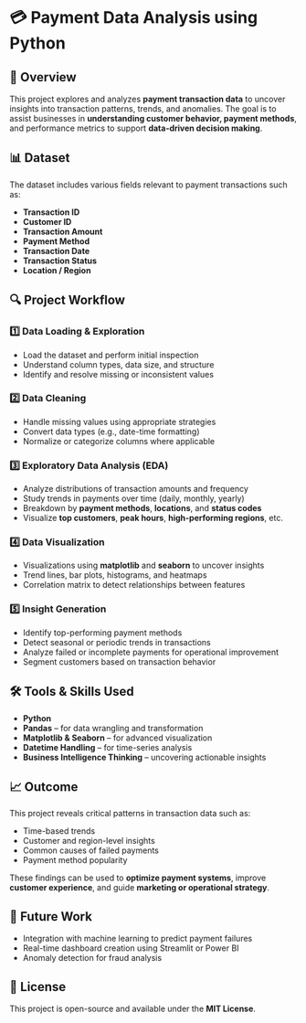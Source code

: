 
# 💳 Payment Data Analysis using Python

## 📌 Overview

This project explores and analyzes **payment transaction data** to uncover insights into transaction patterns, trends, and anomalies. The goal is to assist businesses in **understanding customer behavior, payment methods**, and performance metrics to support **data-driven decision making**.

## 📊 Dataset

The dataset includes various fields relevant to payment transactions such as:

* **Transaction ID**
* **Customer ID**
* **Transaction Amount**
* **Payment Method**
* **Transaction Date**
* **Transaction Status**
* **Location / Region**

## 🔍 Project Workflow

### 1️⃣ Data Loading & Exploration

* Load the dataset and perform initial inspection
* Understand column types, data size, and structure
* Identify and resolve missing or inconsistent values

### 2️⃣ Data Cleaning

* Handle missing values using appropriate strategies
* Convert data types (e.g., date-time formatting)
* Normalize or categorize columns where applicable

### 3️⃣ Exploratory Data Analysis (EDA)

* Analyze distributions of transaction amounts and frequency
* Study trends in payments over time (daily, monthly, yearly)
* Breakdown by **payment methods**, **locations**, and **status codes**
* Visualize **top customers**, **peak hours**, **high-performing regions**, etc.

### 4️⃣ Data Visualization

* Visualizations using **matplotlib** and **seaborn** to uncover insights
* Trend lines, bar plots, histograms, and heatmaps
* Correlation matrix to detect relationships between features

### 5️⃣ Insight Generation

* Identify top-performing payment methods
* Detect seasonal or periodic trends in transactions
* Analyze failed or incomplete payments for operational improvement
* Segment customers based on transaction behavior

## 🛠️ Tools & Skills Used

* **Python**
* **Pandas** – for data wrangling and transformation
* **Matplotlib & Seaborn** – for advanced visualization
* **Datetime Handling** – for time-series analysis
* **Business Intelligence Thinking** – uncovering actionable insights

## 📈 Outcome

This project reveals critical patterns in transaction data such as:

* Time-based trends
* Customer and region-level insights
* Common causes of failed payments
* Payment method popularity

These findings can be used to **optimize payment systems**, improve **customer experience**, and guide **marketing or operational strategy**.

## 📌 Future Work

* Integration with machine learning to predict payment failures
* Real-time dashboard creation using Streamlit or Power BI
* Anomaly detection for fraud analysis

## 📜 License

This project is open-source and available under the **MIT License**.

